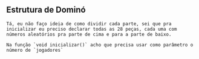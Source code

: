 ## Estrutura de Dominó

    Tá, eu não faço ideia de como dividir cada parte, sei que pra inicializar eu preciso declarar todas as 28 peças, cada uma com números aleatórios pra parte de cima e para a parte de baixo.

    Na função `void inicializar()` acho que precisa usar como parâmetro o número de `jogadores` 